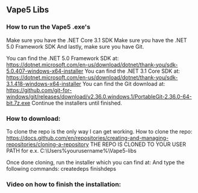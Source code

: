 ## Vape5 Libs

### How to run the Vape5 .exe's
Make sure you have the .NET Core 3.1 SDK
Make sure you have the .NET 5.0 Framework SDK
And lastly, make sure you have Git.

You can find the .NET 5.0 Framework SDK at: https://dotnet.microsoft.com/en-us/download/dotnet/thank-you/sdk-5.0.407-windows-x64-installer
You can find the .NET 3.1 Core SDK at: https://dotnet.microsoft.com/en-us/download/dotnet/thank-you/sdk-3.1.418-windows-x64-installer
You can find the Git download at: https://github.com/git-for-windows/git/releases/download/v2.36.0.windows.1/PortableGit-2.36.0-64-bit.7z.exe
Continue the installers until finished.

### How to download:
To clone the repo is the only way I can get working.
How to clone the repo:
https://docs.github.com/en/repositories/creating-and-managing-repositories/cloning-a-repository
THE REPO IS CLONED TO YOUR USER PATH for e.x. C:\Users\%yourusername%\Vape5-libs

Once done cloning, run the installer which you can find at: 
And type the following commands:
createdeps
finishdeps

### Video on how to finish the installation:
